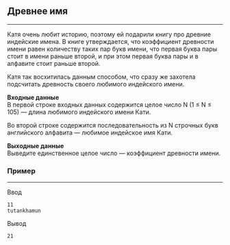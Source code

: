 ## Древнее имя
---
Катя очень любит историю, поэтому ей подарили книгу про древние индейские имена. В книге утверждается, что коэффициент древности имени равен количеству таких пар букв имени, что первая буква пары стоит в имени раньше второй, и при этом первая буква пары и в алфавите стоит раньше второй.

Катя так восхитилась данным способом, что сразу же захотела подсчитать древность своего любимого индейского имени.

**Входные данные**  
В первой строке входных данных содержится целое число N (1 ≤ N ≤ 105) — длина любимого индейского имени Кати.

Во второй строке содержится последовательность из N строчных букв английского алфавита — любимое индейское имя Кати.

**Выходные данные**  
Выведите единственное целое число — коэффициент древности имени.
### Пример
---
Ввод
```
11
tutankhamun
```
Вывод
```
21
```
